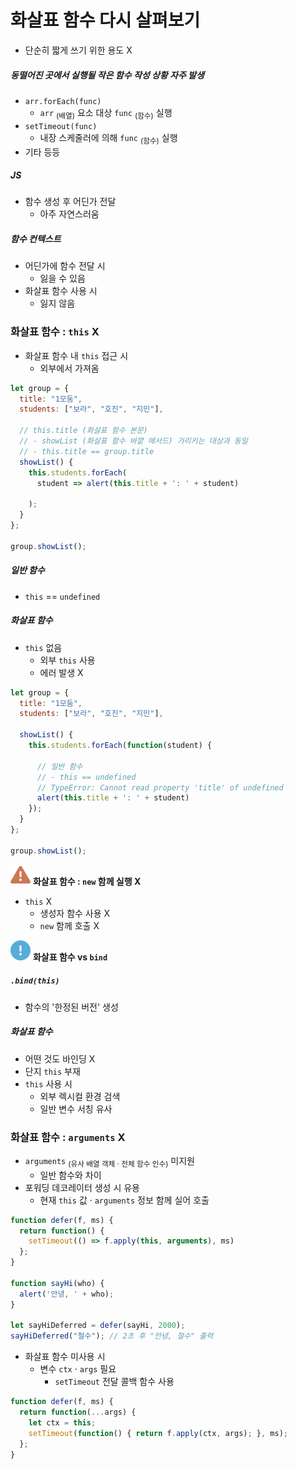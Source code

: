 화살표 함수 다시 살펴보기
=======================

- 단순히 짧게 쓰기 위한 용도 X

##### 동떨어진 곳에서 실행될 작은 함수 작성 상황 자주 발생
- `arr.forEach(func)`
  - `arr` <sub>(배열)</sub> 요소 대상 `func` <sub>(함수)</sub> 실행
- `setTimeout(func)`
  - 내장 스케줄러에 의해 `func` <sub>(함수)</sub> 실행
- 기타 등등

##### JS
- 함수 생성 후 어딘가 전달
  - 아주 자연스러움

##### 함수 컨텍스트
- 어딘가에 함수 전달 시
  - 잃을 수 있음
- 화살표 함수 사용 시
  - 잃지 않음

### 화살표 함수 : `this` X
- 화살표 함수 내 `this` 접근 시
  - 외부에서 가져옴
```javascript
let group = {
  title: "1모둠",
  students: ["보라", "호진", "지민"],

  // this.title (화살표 함수 본문)
  // - showList (화살표 함수 바깥 메서드) 가리키는 대상과 동일
  // - this.title == group.title
  showList() {
    this.students.forEach(
      student => alert(this.title + ': ' + student)
      
    );
  }
};

group.showList();
```

##### 일반 함수
- `this` == `undefined`

##### 화살표 함수
- `this` 없음
  - 외부 `this` 사용
  - 에러 발생 X
```javascript
let group = {
  title: "1모둠",
  students: ["보라", "호진", "지민"],

  showList() {
    this.students.forEach(function(student) {

      // 일반 함수
      // - this == undefined
      // TypeError: Cannot read property 'title' of undefined
      alert(this.title + ': ' + student)
    });
  }
};

group.showList();
```

<img class="icon" src="../../images/commons/icons/triangle-exclamation-solid.svg" /> **화살표 함수 :  `new` 함께 실행 X**

- `this` X
  - 생성자 함수 사용 X
  - `new` 함께 호출 X

<img class="icon" src="../../images/commons/icons/circle-exclamation-solid.svg" /> **화살표 함수 vs `bind`**

##### `.bind(this)`
- 함수의 '한정된 버전' 생성

##### 화살표 함수
- 어떤 것도 바인딩 X
- 단지 `this` 부재
- `this` 사용 시
  - 외부 렉시컬 환경 검색
  - 일반 변수 서칭 유사

### 화살표 함수 : `arguments` X
- `arguments` <sub>(유사 배열 객체 · 전체 함수 인수)</sub> 미지원
  - 일반 함수와 차이
- 포워딩 데코레이터 생성 시 유용
  - 현재 `this` 값 · `arguments` 정보 함께 실어 호출
```javascript
function defer(f, ms) {
  return function() {
    setTimeout(() => f.apply(this, arguments), ms)
  };
}

function sayHi(who) {
  alert('안녕, ' + who);
}

let sayHiDeferred = defer(sayHi, 2000);
sayHiDeferred("철수"); // 2초 후 "안녕, 철수" 출력
```
- 화살표 함수 미사용 시
  - 변수 `ctx` · `args` 필요
    - `setTimeout` 전달 콜백 함수 사용
```javascript
function defer(f, ms) {
  return function(...args) {
    let ctx = this;
    setTimeout(function() { return f.apply(ctx, args); }, ms);
  };
}
```
